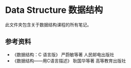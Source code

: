 # Data Structure 数据结构

此文件夹包含关于数据结构课程的所有笔记。

## 参考资料

- 《数据结构：C 语言版》 严蔚敏等著 人民邮电出版社
- 《数据结构——用C语言描述》 耿国华等著 高等教育出版社